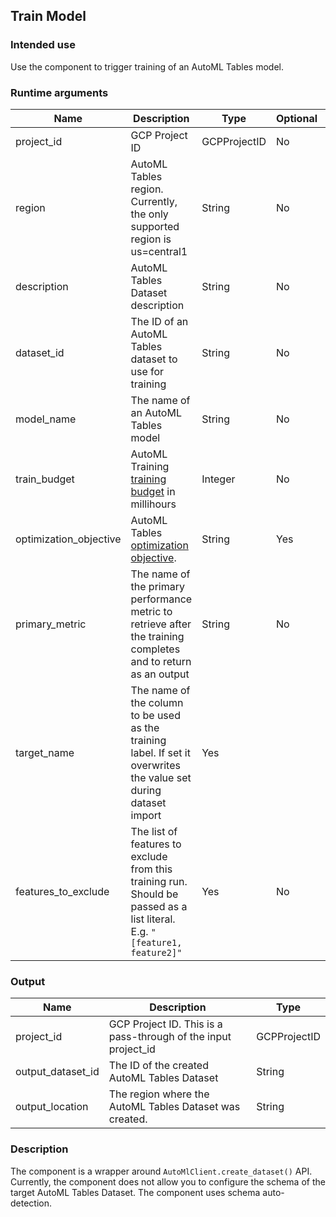 ## Train Model
### Intended use
Use the component to trigger training of an AutoML Tables model.
### Runtime arguments
|Name|Description|Type|Optional|Default|
|----|-----------|----|--------|-------|
|project_id|GCP Project ID|GCPProjectID|No||
|region|AutoML Tables region. Currently, the only supported region is us=central1|String|No|us-central1|
|description|AutoML Tables Dataset description|String|No||
|dataset_id|The ID of an AutoML Tables dataset to use for training|String|No||
|model_name|The name of an AutoML Tables model|String|No||
|train_budget|AutoML Training [training budget](https://cloud.google.com/automl-tables/docs/models) in millihours|Integer|No||
|optimization_objective|AutoML Tables [optimization objective](https://cloud.google.com/automl-tables/docs/models).|String|Yes||
|primary_metric|The name of the primary performance metric to retrieve after the training completes and to return as an output|String|No|
|target_name|The name of the column to be used as the training label. If set it overwrites the value set during dataset import|Yes||
|features_to_exclude|The list of features to exclude from this training run. Should be passed as a list literal. E.g. `"[feature1, feature2]"`|Yes|No|


### Output

|Name|Description|Type|
|----|-----------|----|
|project_id|GCP Project ID. This is a pass-through of the input project_id|GCPProjectID|
|output_dataset_id|The ID of the created AutoML Tables Dataset|String|
|output_location|The region where the AutoML Tables Dataset was created.|String|

### Description
The component is a wrapper around `AutoMlClient.create_dataset()` API. Currently, the component does not allow you to configure the schema of the target AutoML Tables Dataset. The component uses schema auto-detection.
